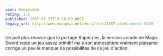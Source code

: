 ```yaml
---
user: Kenseiden
rating: 3.5
published: 2007-07-25T19:28:09.000Z
legacy_url: http://www.emunova.net/veda/test/2187.htm#comment-8416
---
```

Un poil plus réussie que le portage Super nes, la version arcade de Magic Sword reste un jeu assez primitif mais son atmosphère vraiment plaisante corrige un peu le manque de possibilités de ce jeu d'action.